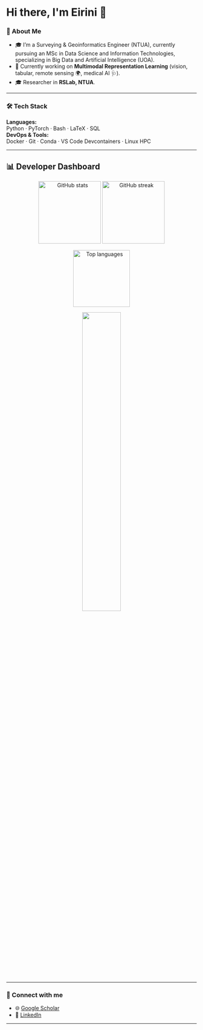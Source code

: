# Hi there, I'm Eirini 👋

### 🚀 About Me
- 🎓 I’m a Surveying & Geoinformatics Engineer (NTUA), currently pursuing an MSc in Data Science and Information Technologies, specializing in Big Data and Artificial Intelligence (UOA).
- 🔭 Currently working on **Multimodal Representation Learning** (vision, tabular, remote sensing 🌍, medical AI 🩺).
- 🎓 Researcher in **RSLab, NTUA**.
---

### 🛠️ Tech Stack
**Languages:**  
Python · PyTorch · Bash · LaTeX · SQL  
**DevOps & Tools:**  
Docker · Git · Conda · VS Code Devcontainers · Linux HPC 

---

## 📊 Developer Dashboard

<!-- Row 1: Main stats + Streak -->
<p align="center">
  <img height="165" src="https://github-readme-stats.vercel.app/api?username=IreneBaltzi&show_icons=true&count_private=true&include_all_commits=true&theme=tokyonight" alt="GitHub stats" />
  <img height="165" src="https://github-readme-streak-stats.herokuapp.com?user=IreneBaltzi&theme=tokyonight" alt="GitHub streak" />
</p>

<!-- Row 2: Top languages -->
<p align="center">
  <img height="150" src="https://github-readme-stats.vercel.app/api/top-langs/?username=IreneBaltzi&layout=compact&langs_count=8&theme=tokyonight" alt="Top languages" />
</p>

<!-- Optional: Summary cards (compact grid) -->
<p align="center">
  <img width="45%" src="https://github-profile-summary-cards.vercel.app/api/cards/profile-details?username=IreneBaltzi&theme=tokyonight" />
</p>

---

### 🔗 Connect with me
- 🌐 [Google Scholar](https://scholar.google.com/citations?user=5wy9Ec4AAAAJ&hl=en)
- 💼 [LinkedIn](https://www.linkedin.com/in/eirini-baltzi/)

---
